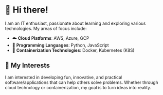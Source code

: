 # 👋 Hi there!

I am an IT enthusiast, passionate about learning and exploring various technologies. My areas of focus include:

- ☁️ **Cloud Platforms**: AWS, Azure, GCP
- 🐍 **Programming Languages**: Python, JavaScript
- 🐳 **Containerization Technologies**: Docker, Kubernetes (K8S)

## 🚀 My Interests

I am interested in developing fun, innovative, and practical software/applications that can help others solve problems. Whether through cloud technology or containerization, my goal is to turn ideas into reality.